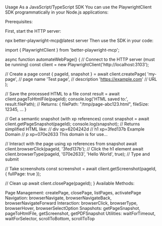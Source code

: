 Usage
As a JavaScript/TypeScript SDK
You can use the PlaywrightClient SDK programmatically in your Node.js applications:

Prerequisites:

First, start the HTTP server:

npx better-playwright-mcp@latest server
Then use the SDK in your code:

import { PlaywrightClient } from 'better-playwright-mcp';

async function automateWebPage() {
  // Connect to the HTTP server (must be running)
  const client = new PlaywrightClient('http://localhost:3103');

  // Create a page
  const { pageId, snapshot } = await client.createPage(
    'my-page',        // page name
    'Test page',      // description
    'https://example.com'  // URL
  );

  // Save the processed HTML to a file
  const result = await client.pageToHtmlFile(pageId);
  console.log('HTML saved to:', result.filePath);
  // Returns: { filePath: "/tmp/page-abc123.html", fileSize: 12345, ... }

  // Get a semantic snapshot (with xp references)
  const snapshot = await client.getPageSnapshot(pageId);
  console.log(snapshot);
  // Returns simplified HTML like:
  // div xp=6204242d
  //   h1 xp=3fed137b Example Domain
  //   p xp=070e2633 This domain is for use...

  // Interact with the page using xp references from snapshot
  await client.browserClick(pageId, '3fed137b');  // Click the h1 element
  await client.browserType(pageId, '070e2633', 'Hello World', true);  // Type and submit

  // Take screenshots
  const screenshot = await client.getScreenshot(pageId, { fullPage: true });

  // Clean up
  await client.closePage(pageId);
}
Available Methods:

Page Management: createPage, closePage, listPages, activatePage
Navigation: browserNavigate, browserNavigateBack, browserNavigateForward
Interaction: browserClick, browserType, browserHover, browserSelectOption
Snapshots: getPageSnapshot, pageToHtmlFile, getScreenshot, getPDFSnapshot
Utilities: waitForTimeout, waitForSelector, scrollToBottom, scrollToTop
